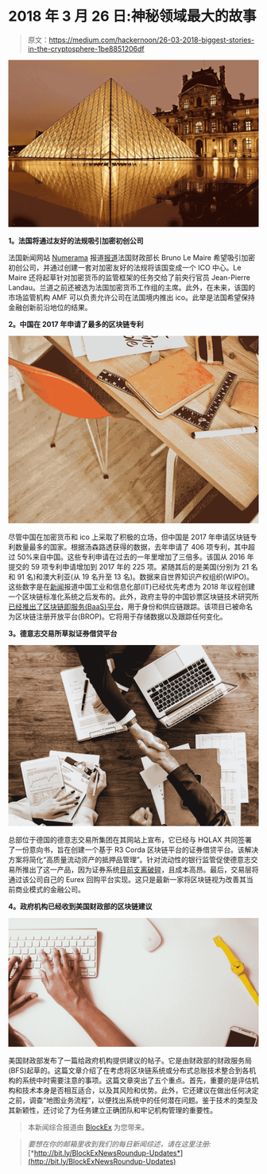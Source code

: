 # 2018 年 3 月 26 日:神秘领域最大的故事

> 原文：<https://medium.com/hackernoon/26-03-2018-biggest-stories-in-the-cryptosphere-1be8851206df>

![](img/c4e8128e829d5dd2e157dfd8e0f2d8c8.png)

**1。法国将通过友好的法规吸引加密初创公司**

法国新闻网站 [Numerama](https://www.numerama.com/politique/336943-tribune-cryptoactifs-blockchain-ico-comment-la-france-veut-rester-a-la-pointe-par-bruno-le-maire.html) 报道[报道](https://www.ccn.com/frances-finance-minister-plans-ico-regulations-in-bid-to-attract-crypto-startups/)法国财政部长 Bruno Le Maire 希望吸引加密初创公司，并通过创建一套对加密友好的法规将该国变成一个 ICO 中心。Le Maire 还将起草针对加密货币的监管框架的任务交给了前央行官员 Jean-Pierre Landau。兰道之前还被选为法国加密货币工作组的主席。此外，在未来，该国的市场监管机构 AMF 可以负责允许公司在法国境内推出 ico。此举是法国希望保持金融创新前沿地位的结果。

**2。中国在 2017 年申请了最多的区块链专利**

![](img/e0a0d86462bb4cdac9287097ac66b15f.png)

尽管中国在加密货币和 ico 上采取了积极的立场，但中国是 2017 年申请区块链专利数量最多的国家。根据汤森路透获得的数据，去年申请了 406 项专利，其中超过 50%来自中国。这些专利申请在过去的一年里增加了三倍多。该国从 2016 年提交的 59 项专利申请增加到 2017 年的 225 项。紧随其后的是美国(分别为 21 名和 91 名)和澳大利亚(从 19 名升至 13 名)。数据来自世界知识产权组织(WIPO)。这些数字是在[新闻](https://hackernoon.com/23-03-2018-biggest-stories-in-the-cryptosphere-e2cdd7acd640)报道中国工业和信息化部(IT)已经优先考虑为 2018 年议程创建一个区块链标准化系统之后发布的。此外，政府主导的中国钞票区块链技术研究所[已经推出了区块链即服务(BaaS)平台](https://www.coindesk.com/chinese-government-institute-launches-blockchain-for-authentication/)，用于身份和供应链跟踪。该项目已被命名为区块链注册开放平台(BROP)。它将用于存储数据以及跟踪任何变化。

**3。德意志交易所草拟证券借贷平台**

![](img/c5a31447f3fffc023f7f0a60a53c1233.png)

总部位于德国的德意志交易所集团在其网站上宣布，它已经与 HQLAX 共同签署了一份意向书，旨在创建一个基于 R3 Corda 区块链平台的证券借贷平台。该解决方案将简化“高质量流动资产的抵押品管理”。针对流动性的银行监管促使德意志交易所推出了这一产品，因为证券系统[目前支离破碎](https://www.coindesk.com/deutsche-borse-plans-blockchain-securities-platform-with-r3-tech/)，且成本高昂。最后，交易层将通过该公司自己的 Eurex 回购平台实现。这只是最新一家将区块链视为改善其当前商业模式的金融公司。

**4。政府机构已经收到美国财政部的区块链建议**

![](img/59132209bdf14c7bf6589d7047eeee20.png)

美国财政部发布了一篇给政府机构提供建议的帖子。它是由财政部的财政服务局(BFS)起草的。这篇文章介绍了在考虑将区块链系统或分布式总账技术整合到各机构的系统中时需要注意的事项。这篇文章突出了五个重点。首先，重要的是评估机构和技术本身是否相互适合，以及其风险和优势。此外，它还建议在做出任何决定之前，调查“地图业务流程”，以便找出系统中的任何潜在问题。鉴于技术的类型及其新颖性，还讨论了为任务建立正确团队和牢记机构管理的重要性。

> 本新闻综合报道由 [BlockEx](http://bit.ly/BlockEx_) 为您带来。

> *要想在你的邮箱里收到我们的每日新闻综述，请在这里注册:*[*http://bit.ly/BlockExNewsRoundup-Updates*](http://bit.ly/BlockExNewsRoundup-Updates)